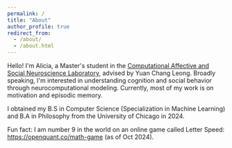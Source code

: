 ```yaml
---
permalink: /
title: "About"
author_profile: true
redirect_from:
  - /about/
  - /about.html
---
```

Hello! I'm Alicia, a Master's student in the [Computational Affective and Social Neuroscience Laboratory](https://mcnlab.uchicago.edu/), advised by Yuan Chang Leong. Broadly speaking, I'm interested in understanding cognition and social behavior through neurocomputational modeling. Currently, most of my work is on motivation and episodic memory.

I obtained my B.S in Computer Science (Specialization in Machine Learning) and B.A in Philosophy from the University of Chicago in 2024.

Fun fact: I am number 9 in the world on an online game called Letter Speed: https://openquant.co/math-game (as of Oct 2024).